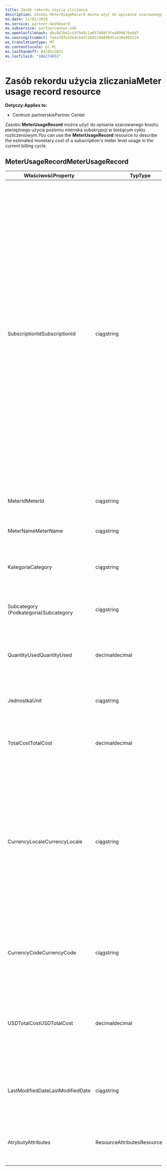 ```yaml
---
title: Zasób rekordu użycia zliczania
description: Zasobu MeterUsageRecord można użyć do opisania szacowanego kosztu pieniężnego użycia poziomu miernika subskrypcji w bieżącym cyklu rozliczeniowym.
ms.date: 11/01/2019
ms.service: partner-dashboard
ms.subservice: partnercenter-sdk
ms.openlocfilehash: dbc8d1bd2cd3f9a9c1a657d88f3fe4899676e9df
ms.sourcegitcommit: faea78fe3264cbafc2b02c04d98d5ce30e992124
ms.translationtype: MT
ms.contentlocale: pl-PL
ms.lasthandoff: 04/03/2021
ms.locfileid: "106274652"
---
```

# <a name="meter-usage-record-resource"></a><span data-ttu-id="57e72-103">Zasób rekordu użycia zliczania</span><span class="sxs-lookup"><span data-stu-id="57e72-103">Meter usage record resource</span></span>

<span data-ttu-id="57e72-104">**Dotyczy:**</span><span class="sxs-lookup"><span data-stu-id="57e72-104">**Applies to:**</span></span>

- <span data-ttu-id="57e72-105">Centrum partnerskie</span><span class="sxs-lookup"><span data-stu-id="57e72-105">Partner Center</span></span>

<span data-ttu-id="57e72-106">Zasobu **MeterUsageRecord** można użyć do opisania szacowanego kosztu pieniężnego użycia poziomu miernika subskrypcji w bieżącym cyklu rozliczeniowym.</span><span class="sxs-lookup"><span data-stu-id="57e72-106">You can use the **MeterUsageRecord** resource to describe the estimated monetary cost of a subscription's meter level usage in the current billing cycle.</span></span>

## <a name="meterusagerecord"></a><span data-ttu-id="57e72-107">MeterUsageRecord</span><span class="sxs-lookup"><span data-stu-id="57e72-107">MeterUsageRecord</span></span>

| <span data-ttu-id="57e72-108">Właściwość</span><span class="sxs-lookup"><span data-stu-id="57e72-108">Property</span></span>         | <span data-ttu-id="57e72-109">Typ</span><span class="sxs-lookup"><span data-stu-id="57e72-109">Type</span></span>               | <span data-ttu-id="57e72-110">Opis</span><span class="sxs-lookup"><span data-stu-id="57e72-110">Description</span></span>                                                                                                                                                                                                                                                                                                                                                                                         |
|------------------|--------------------|-----------------------------------------------------------------------------------------------------------------------------------------------------------------------------------------------------------------------------------------------------------------------------------------------------------------------------------------------------------------------------------------------------|
| <span data-ttu-id="57e72-111">SubscriptionId</span><span class="sxs-lookup"><span data-stu-id="57e72-111">SubscriptionId</span></span>   | <span data-ttu-id="57e72-112">ciąg</span><span class="sxs-lookup"><span data-stu-id="57e72-112">string</span></span>             | <span data-ttu-id="57e72-113">Identyfikator GUID odpowiadający identyfikatorowi [zasobu subskrypcji](subscription-resources.md#subscription)Centrum partnerskiego, który reprezentuje subskrypcję Microsoft Azure (MS-AZR-0145P) lub plan platformy Azure.</span><span class="sxs-lookup"><span data-stu-id="57e72-113">A GUID corresponding to the identifier of a Partner Center [subscription resource](subscription-resources.md#subscription), which represents a Microsoft Azure (MS-AZR-0145P) subscription or an Azure plan.</span></span> <span data-ttu-id="57e72-114">W przypadku subskrypcji Microsoft Azure (MS-AZR-0145P), ta wartość jest identyfikatorem subskrypcji commerce.</span><span class="sxs-lookup"><span data-stu-id="57e72-114">For Microsoft Azure (MS-AZR-0145P) subscriptions,, this value is the commerce subscription identifier.</span></span> <span data-ttu-id="57e72-115">W przypadku zasobów subskrypcji planu platformy Azure ta wartość jest identyfikatorem planu platformy Azure.</span><span class="sxs-lookup"><span data-stu-id="57e72-115">For Azure plan subscription resources, this value is the Azure plan identifier.</span></span> |
| <span data-ttu-id="57e72-116">MeterId</span><span class="sxs-lookup"><span data-stu-id="57e72-116">MeterId</span></span>          | <span data-ttu-id="57e72-117">ciąg</span><span class="sxs-lookup"><span data-stu-id="57e72-117">string</span></span>             | <span data-ttu-id="57e72-118">Pobiera lub ustawia identyfikator licznika.</span><span class="sxs-lookup"><span data-stu-id="57e72-118">Gets or sets the meter identifier.</span></span>                                                                                                                                                                                                                                                                                                                                                                  |
| <span data-ttu-id="57e72-119">MeterName</span><span class="sxs-lookup"><span data-stu-id="57e72-119">MeterName</span></span>        | <span data-ttu-id="57e72-120">ciąg</span><span class="sxs-lookup"><span data-stu-id="57e72-120">string</span></span>             | <span data-ttu-id="57e72-121">Pobiera lub ustawia nazwę miernika.</span><span class="sxs-lookup"><span data-stu-id="57e72-121">Gets or sets the meter name.</span></span>                                                                                                                                                                                                                                                                                                                                                                        |
| <span data-ttu-id="57e72-122">Kategoria</span><span class="sxs-lookup"><span data-stu-id="57e72-122">Category</span></span>         | <span data-ttu-id="57e72-123">ciąg</span><span class="sxs-lookup"><span data-stu-id="57e72-123">string</span></span>             | <span data-ttu-id="57e72-124">Pobiera lub ustawia kategorię zasobów platformy Azure.</span><span class="sxs-lookup"><span data-stu-id="57e72-124">Gets or sets the Azure resource category.</span></span>                                                                                                                                                                                                                                                                                                                                                           |
| <span data-ttu-id="57e72-125">Subcategory (Podkategoria)</span><span class="sxs-lookup"><span data-stu-id="57e72-125">Subcategory</span></span>      | <span data-ttu-id="57e72-126">ciąg</span><span class="sxs-lookup"><span data-stu-id="57e72-126">string</span></span>             | <span data-ttu-id="57e72-127">Pobiera lub ustawia podrzędną podkategorię zasobów platformy Azure.</span><span class="sxs-lookup"><span data-stu-id="57e72-127">Gets or sets the Azure resource sub-category.</span></span>                                                                                                                                                                                                                                                                                                                                                       |
| <span data-ttu-id="57e72-128">QuantityUsed</span><span class="sxs-lookup"><span data-stu-id="57e72-128">QuantityUsed</span></span>     | <span data-ttu-id="57e72-129">decimal</span><span class="sxs-lookup"><span data-stu-id="57e72-129">decimal</span></span>            | <span data-ttu-id="57e72-130">Pobiera lub ustawia liczbę używanych zasobów platformy Azure.</span><span class="sxs-lookup"><span data-stu-id="57e72-130">Gets or sets the quantity of the Azure resource used.</span></span>                                                                                                                                                                                                                                                                                                                                               |
| <span data-ttu-id="57e72-131">Jednostka</span><span class="sxs-lookup"><span data-stu-id="57e72-131">Unit</span></span>             | <span data-ttu-id="57e72-132">ciąg</span><span class="sxs-lookup"><span data-stu-id="57e72-132">string</span></span>             | <span data-ttu-id="57e72-133">Pobiera lub ustawia jednostkę miary dla zasobu platformy Azure.</span><span class="sxs-lookup"><span data-stu-id="57e72-133">Gets or sets the unit of measure for the Azure resource.</span></span>                                                                                                                                                                                                                                                                                                                                            |
| <span data-ttu-id="57e72-134">TotalCost</span><span class="sxs-lookup"><span data-stu-id="57e72-134">TotalCost</span></span>        | <span data-ttu-id="57e72-135">decimal</span><span class="sxs-lookup"><span data-stu-id="57e72-135">decimal</span></span>            | <span data-ttu-id="57e72-136">Pobiera lub ustawia Szacowany łączny koszt użycia.</span><span class="sxs-lookup"><span data-stu-id="57e72-136">Gets or sets the estimated total cost of usage.</span></span>                                                                                                                                                                                                                                                                                                                                                     |
| <span data-ttu-id="57e72-137">CurrencyLocale</span><span class="sxs-lookup"><span data-stu-id="57e72-137">CurrencyLocale</span></span>   | <span data-ttu-id="57e72-138">ciąg</span><span class="sxs-lookup"><span data-stu-id="57e72-138">string</span></span>             | <span data-ttu-id="57e72-139">Ustawienia regionalne, w których była używana subskrypcja.</span><span class="sxs-lookup"><span data-stu-id="57e72-139">The locale in which the subscription was used.</span></span> <span data-ttu-id="57e72-140">Ta właściwość określa walutę używaną na fakturze.</span><span class="sxs-lookup"><span data-stu-id="57e72-140">This property determines the currency that is used on the invoice.</span></span> <span data-ttu-id="57e72-141">Ta właściwość jest dostępna dla subskrypcji Microsoft Azure (MS-AZR-0145P).</span><span class="sxs-lookup"><span data-stu-id="57e72-141">This property is available for Microsoft Azure (MS-AZR-0145P) subscriptions.</span></span>                                                                                                                                                                                                      |
| <span data-ttu-id="57e72-142">CurrencyCode</span><span class="sxs-lookup"><span data-stu-id="57e72-142">CurrencyCode</span></span>     | <span data-ttu-id="57e72-143">ciąg</span><span class="sxs-lookup"><span data-stu-id="57e72-143">string</span></span>             | <span data-ttu-id="57e72-144">Pobiera lub ustawia kod waluty.</span><span class="sxs-lookup"><span data-stu-id="57e72-144">Gets or sets the currency code.</span></span> <span data-ttu-id="57e72-145">Ta właściwość jest dostępna dla planów platformy Azure.</span><span class="sxs-lookup"><span data-stu-id="57e72-145">This property is available for Azure plans.</span></span>                                                                                                                                                                                                                                                                                                                         |
| <span data-ttu-id="57e72-146">USDTotalCost</span><span class="sxs-lookup"><span data-stu-id="57e72-146">USDTotalCost</span></span>     | <span data-ttu-id="57e72-147">decimal</span><span class="sxs-lookup"><span data-stu-id="57e72-147">decimal</span></span>            | <span data-ttu-id="57e72-148">Pobiera lub ustawia Szacowany łączny koszt w USD.</span><span class="sxs-lookup"><span data-stu-id="57e72-148">Gets or sets the estimated total cost in USD.</span></span> <span data-ttu-id="57e72-149">Ta właściwość jest dostępna dla planów platformy Azure.</span><span class="sxs-lookup"><span data-stu-id="57e72-149">This property is available for Azure plans.</span></span>                                                                                                                                                                                                                                                                                                           |
| <span data-ttu-id="57e72-150">LastModifiedDate</span><span class="sxs-lookup"><span data-stu-id="57e72-150">LastModifiedDate</span></span> | <span data-ttu-id="57e72-151">ciąg</span><span class="sxs-lookup"><span data-stu-id="57e72-151">string</span></span>             | <span data-ttu-id="57e72-152">Dzień (w formacie daty i godziny), w którym ten rekord został ostatnio zmodyfikowany.</span><span class="sxs-lookup"><span data-stu-id="57e72-152">The day (in date-time format) that this record was last modified.</span></span>                                                                                                                                                                                                                                                                                                                                   |
| <span data-ttu-id="57e72-153">Atrybuty</span><span class="sxs-lookup"><span data-stu-id="57e72-153">Attributes</span></span>       | <span data-ttu-id="57e72-154">ResourceAttributes</span><span class="sxs-lookup"><span data-stu-id="57e72-154">ResourceAttributes</span></span> | <span data-ttu-id="57e72-155">Atrybuty metadanych odpowiadające zasobowi.</span><span class="sxs-lookup"><span data-stu-id="57e72-155">The metadata attributes corresponding to the resource.</span></span>                                                                                                                                                                                                                                                                                                                                              |

